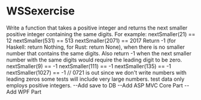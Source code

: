 # WSSexercise
Write a function that takes a positive integer and returns the next smaller positive integer containing the same digits.
For example:
nextSmaller(21) == 12
nextSmaller(531) == 513
nextSmaller(2071) == 2017
Return -1 (for Haskell: return Nothing, for Rust: return None), when there is no smaller number that contains the same digits. Also return -1 when the next smaller number with the same digits would require the leading digit to be zero.
nextSmaller(9) == -1
nextSmaller(111) == -1
nextSmaller(135) == -1
nextSmaller(1027) == -1 // 0721 is out since we don't write numbers with leading zeros
some tests will include very large numbers.
test data only employs positive integers.
--Add save to DB
--Add ASP MVC Core Part
--Add WPF Part

